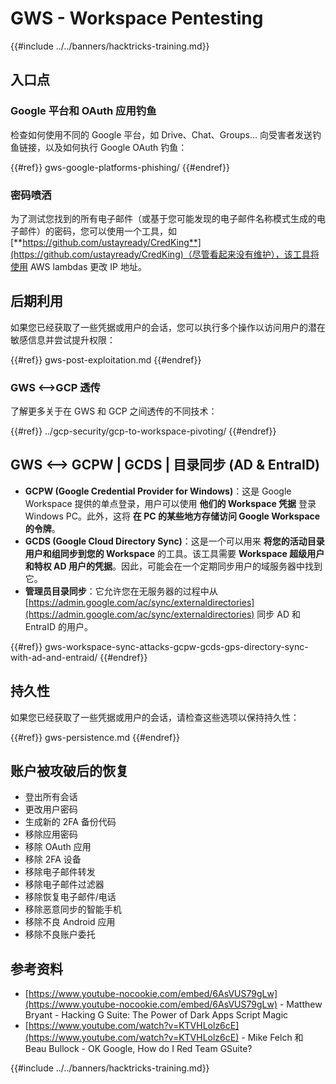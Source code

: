 # GWS - Workspace Pentesting

{{#include ../../banners/hacktricks-training.md}}

## 入口点

### Google 平台和 OAuth 应用钓鱼

检查如何使用不同的 Google 平台，如 Drive、Chat、Groups... 向受害者发送钓鱼链接，以及如何执行 Google OAuth 钓鱼：

{{#ref}}
gws-google-platforms-phishing/
{{#endref}}

### 密码喷洒

为了测试您找到的所有电子邮件（或基于您可能发现的电子邮件名称模式生成的电子邮件）的密码，您可以使用一个工具，如 [**https://github.com/ustayready/CredKing**](https://github.com/ustayready/CredKing)（尽管看起来没有维护），该工具将使用 AWS lambdas 更改 IP 地址。

## 后期利用

如果您已经获取了一些凭据或用户的会话，您可以执行多个操作以访问用户的潜在敏感信息并尝试提升权限：

{{#ref}}
gws-post-exploitation.md
{{#endref}}

### GWS <-->GCP 透传

了解更多关于在 GWS 和 GCP 之间透传的不同技术：

{{#ref}}
../gcp-security/gcp-to-workspace-pivoting/
{{#endref}}

## GWS <--> GCPW | GCDS | 目录同步 (AD & EntraID)

- **GCPW (Google Credential Provider for Windows)**：这是 Google Workspace 提供的单点登录，用户可以使用 **他们的 Workspace 凭据** 登录 Windows PC。此外，这将 **在 PC 的某些地方存储访问 Google Workspace 的令牌**。
- **GCDS (Google Cloud Directory Sync)**：这是一个可以用来 **将您的活动目录用户和组同步到您的 Workspace** 的工具。该工具需要 **Workspace 超级用户和特权 AD 用户的凭据**。因此，可能会在一个定期同步用户的域服务器中找到它。
- **管理员目录同步**：它允许您在无服务器的过程中从 [https://admin.google.com/ac/sync/externaldirectories](https://admin.google.com/ac/sync/externaldirectories) 同步 AD 和 EntraID 的用户。

{{#ref}}
gws-workspace-sync-attacks-gcpw-gcds-gps-directory-sync-with-ad-and-entraid/
{{#endref}}

## 持久性

如果您已经获取了一些凭据或用户的会话，请检查这些选项以保持持久性：

{{#ref}}
gws-persistence.md
{{#endref}}

## 账户被攻破后的恢复

- 登出所有会话
- 更改用户密码
- 生成新的 2FA 备份代码
- 移除应用密码
- 移除 OAuth 应用
- 移除 2FA 设备
- 移除电子邮件转发
- 移除电子邮件过滤器
- 移除恢复电子邮件/电话
- 移除恶意同步的智能手机
- 移除不良 Android 应用
- 移除不良账户委托

## 参考资料

- [https://www.youtube-nocookie.com/embed/6AsVUS79gLw](https://www.youtube-nocookie.com/embed/6AsVUS79gLw) - Matthew Bryant - Hacking G Suite: The Power of Dark Apps Script Magic
- [https://www.youtube.com/watch?v=KTVHLolz6cE](https://www.youtube.com/watch?v=KTVHLolz6cE) - Mike Felch 和 Beau Bullock - OK Google, How do I Red Team GSuite?

{{#include ../../banners/hacktricks-training.md}}
